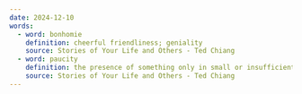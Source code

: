 ```yaml
---
date: 2024-12-10
words:
  - word: bonhomie
    definition: cheerful friendliness; geniality
    source: Stories of Your Life and Others - Ted Chiang
  - word: paucity
    definition: the presence of something only in small or insufficient quantities or amounts; scarcity
    source: Stories of Your Life and Others - Ted Chiang
---
```


